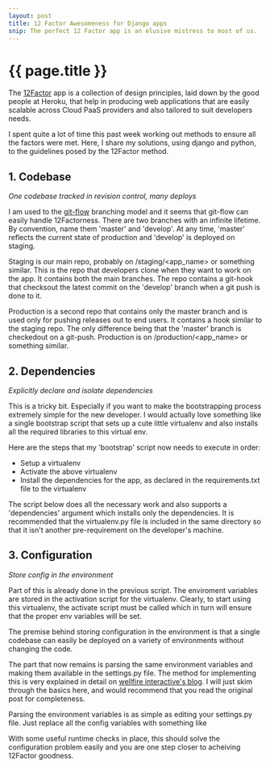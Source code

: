 ```yaml
---
layout: post
title: 12 Factor Awesomeness for Django apps
snip: The perfect 12 Factor app is an elusive mistress to most of us.  Here is my take on making it come a bit closer to reality.
---
```


{{ page.title }}
===

The [12Factor][1] app is a collection of design principles, laid down by the good people at Heroku, that help in producing web applications that are easily scalable across Cloud PaaS providers and also tailored to suit developers needs.

I spent quite a lot of time this past week working out methods to ensure all the factors were met.  Here, I share my solutions, using django and python, to the guidelines posed by the 12Factor method.


## 1. Codebase

*One codebase tracked in revision control, many deploys*

I am used to the [git-flow][2] branching model and it seems that git-flow can easily handle 12Factorness.  There are two branches with an infinite lifetime.  By convention, name them 'master' and 'develop'.  At any time, 'master' reflects the current state of production and 'develop' is deployed on staging.  

Staging is our main repo, probably on /staging/\<app_name\> or something similar.  This is the repo that developers clone when they want to work on the app.  It contains both the main branches.  The repo contains a git-hook that checksout the latest commit on the 'develop' branch when a git push is done to it.

Production is a second repo that contains only the master branch and is used only for pushing releases out to end users.  It contains a hook similar to the staging repo.  The only difference being that the 'master' branch is checkedout on a git-push.  Production is on /production/\<app_name\> or something similar.


## 2. Dependencies

*Explicitly declare and isolate dependencies*

This is a tricky bit.  Especially if you want to make the bootstrapping process extremely simple for the new developer.  I would actually love something like a single bootstrap script that sets up a cute little virtualenv and also installs all the required libraries to this virtual env.

Here are the steps that my 'bootstrap' script now needs to execute in order:

- Setup a virtualenv
- Activate the above virtualenv
- Install the dependencies for the app, as declared in the requirements.txt file to the virtualenv

The script below does all the necessary work and also supports a 'dependencies' argument which installs only the dependencies.  It is recommended that the virtualenv.py file is included in the same directory so that it isn't another pre-requirement on the developer's machine.

<script src="https://gist.github.com/3230166.js?file=bootstrap.py"></script>

## 3. Configuration

*Store config in the environment*

Part of this is already done in the previous script.  The enviroment variables are stored in the activation script for the virtualenv.  Clearly, to start using this virtualenv, the activate script must be called which in turn will ensure that the proper env variables will be set.

The premise behind storing configuration in the environment is that a single codebase can easily be deployed on a variety of environments without changing the code.

The part that now remains is parsing the same environment variables and making them available in the settings.py file.  The method for implementing this is very explained in detail on [wellfire interactive's blog][3].  I will just skim through the basics here, and would recommend that you read the original post for completeness.

Parsing the environment variables is as simple as editing your settings.py file.  Just replace all the config variables with something like 

<script src="https://gist.github.com/3259492.js?file=settings.py"></script>

With some useful runtime checks in place, this should solve the configuration problem easily and you are one step closer to acheiving 12Factor goodness. 

[1]: http://www.12factor.net/
[2]: http://nvie.com/posts/a-successful-git-branching-model/
[3]: http://www.wellfireinteractive.com/blog/easier-12-factor-django/

